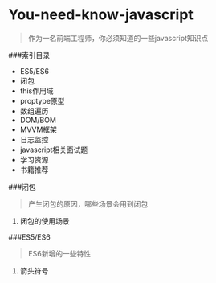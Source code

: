 # You-need-know-javascript

> 作为一名前端工程师，你必须知道的一些javascript知识点

###索引目录
- ES5/ES6
- 闭包
- this作用域
- proptype原型
- 数组遍历
- DOM/BOM
- MVVM框架
- 日志监控
- javascript相关面试题
- 学习资源
- 书籍推荐


###闭包
> 产生闭包的原因，哪些场景会用到闭包

1. 闭包的使用场景


###ES5/ES6
> ES6新增的一些特性

1. 箭头符号


